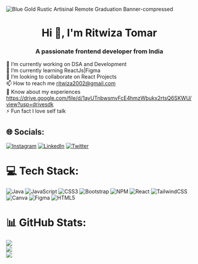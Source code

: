 ![Blue Gold Rustic Artisinal Remote Graduation Banner-compressed](https://user-images.githubusercontent.com/106557993/219897682-83a1b7d4-f7aa-4e9c-ab6f-4d398ae7be3e.png)

<h1 align="center">Hi 👋, I'm Ritwiza Tomar</h1>
<h3 align="center">A passionate frontend developer from India</h3>

🔭 I’m currently working on DSA and Development<br>🌱 I’m currently learning ReactJs|Figma <br>👯 I’m looking to collaborate on React Projects<br>📫 How to reach me ritwiza2002@gmail.com<br>📄 Know about my experiences https://drive.google.com/file/d/1ayUTnbwsmvFcE4hmzWbukx2rtsQ6SKWU/view?usp=drivesdk<br>⚡ Fun fact I love self talk


## 🌐 Socials:
[![Instagram](https://img.shields.io/badge/Instagram-%23E4405F.svg?logo=Instagram&logoColor=white)](https://instagram.com/Ritwiza_Tomar) [![LinkedIn](https://img.shields.io/badge/LinkedIn-%230077B5.svg?logo=linkedin&logoColor=white)](https://linkedin.com/in/https://www.linkedin.com/in/ritwiza-tomar-a864111b7) [![Twitter](https://img.shields.io/badge/Twitter-%231DA1F2.svg?logo=Twitter&logoColor=white)](https://twitter.com/Ritwiza_Tomar) 

# 💻 Tech Stack:
![Java](https://img.shields.io/badge/java-%23ED8B00.svg?style=for-the-badge&logo=java&logoColor=white) ![JavaScript](https://img.shields.io/badge/javascript-%23323330.svg?style=for-the-badge&logo=javascript&logoColor=%23F7DF1E) ![CSS3](https://img.shields.io/badge/css3-%231572B6.svg?style=for-the-badge&logo=css3&logoColor=white) ![Bootstrap](https://img.shields.io/badge/bootstrap-%23563D7C.svg?style=for-the-badge&logo=bootstrap&logoColor=white) ![NPM](https://img.shields.io/badge/NPM-%23000000.svg?style=for-the-badge&logo=npm&logoColor=white) ![React](https://img.shields.io/badge/react-%2320232a.svg?style=for-the-badge&logo=react&logoColor=%2361DAFB) ![TailwindCSS](https://img.shields.io/badge/tailwindcss-%2338B2AC.svg?style=for-the-badge&logo=tailwind-css&logoColor=white) ![Canva](https://img.shields.io/badge/Canva-%2300C4CC.svg?style=for-the-badge&logo=Canva&logoColor=white) 	![Figma](https://img.shields.io/badge/figma-%23F24E1E.svg?style=for-the-badge&logo=figma&logoColor=white) ![HTML5](https://img.shields.io/badge/html5-%23E34F26.svg?style=for-the-badge&logo=html5&logoColor=white)
# 📊 GitHub Stats:
![](https://github-readme-stats.vercel.app/api?username=Ritwiza5&theme=dark&hide_border=true&include_all_commits=true&count_private=true)<br/>
![](https://github-readme-streak-stats.herokuapp.com/?user=Ritwiza5&theme=dark&hide_border=true)<br/>
![](https://github-readme-stats.vercel.app/api/top-langs/?username=Ritwiza5&theme=dark&hide_border=true&include_all_commits=true&count_private=true&layout=compact)


